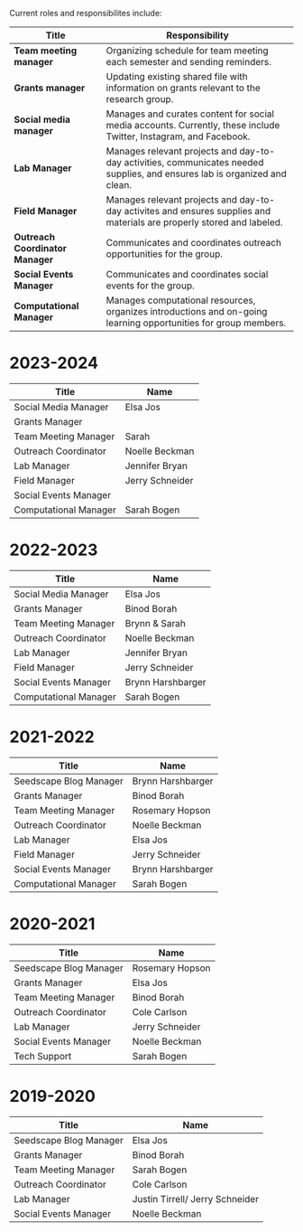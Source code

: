 Current roles and responsibilites include:

| Title | Responsibility|
|-------|---------|
| **Team meeting manager**| Organizing schedule for team meeting each semester and sending reminders.|
| **Grants manager**| Updating existing shared file with information on grants relevant to the research group.|
| **Social media manager**| Manages and curates content for social media accounts. Currently, these include Twitter, Instagram, and Facebook. |
| **Lab Manager**| Manages relevant projects and day-to-day activities, communicates needed supplies, and ensures lab is organized and clean.|
| **Field Manager**| Manages relevant projects and day-to-day activites and ensures supplies and materials are properly stored and labeled.|
| **Outreach Coordinator Manager**| Communicates and coordinates outreach opportunities for the group.|
| **Social Events Manager**| Communicates and coordinates social events for the group.|
| **Computational Manager**| Manages computational resources, organizes introductions and on-going learning opportunities for group members.|

# 2023-2024

| Title                     | Name           |
| --------------------------| ---------------|
| Social Media Manager    |  Elsa Jos  |
| Grants Manager            |  |
| Team Meeting Manager      |  Sarah   |
| Outreach Coordinator      | Noelle Beckman  |
| Lab Manager               |  Jennifer Bryan |
| Field Manager             |  Jerry Schneider |
| Social Events Manager     |  |
| Computational Manager     | Sarah Bogen |


# 2022-2023

| Title                     | Name           |
| --------------------------| ---------------|
| Social Media Manager    |  Elsa Jos  |
| Grants Manager            | Binod Borah   |
| Team Meeting Manager      | Brynn & Sarah   |
| Outreach Coordinator      | Noelle Beckman  |
| Lab Manager               |  Jennifer Bryan |
| Field Manager             |  Jerry Schneider |
| Social Events Manager     | Brynn Harshbarger |
| Computational Manager     | Sarah Bogen |


# 2021-2022

| Title                     | Name           |
| --------------------------| ---------------|
| Seedscape Blog Manager    |  Brynn Harshbarger  |
| Grants Manager            | Binod Borah   |
| Team Meeting Manager      | Rosemary Hopson   |
| Outreach Coordinator      | Noelle Beckman  |
| Lab Manager               |  Elsa Jos |
| Field Manager             |  Jerry Schneider |
| Social Events Manager     | Brynn Harshbarger |
| Computational Manager     | Sarah Bogen |


# 2020-2021

| Title                     | Name           |
| --------------------------| ---------------|
| Seedscape Blog Manager    |   Rosemary Hopson     |
| Grants Manager            |   Elsa Jos  |
| Team Meeting Manager      |   Binod Borah  |
| Outreach Coordinator      |  Cole Carlson  |
| Lab Manager               | Jerry Schneider |
| Social Events Manager     | Noelle Beckman |
| Tech Support              | Sarah Bogen |



# 2019-2020

| Title                     | Name           |
| --------------------------| ---------------|
| Seedscape Blog Manager    | Elsa Jos       |
| Grants Manager            | Binod Borah    |
| Team Meeting Manager      | Sarah Bogen    |
| Outreach Coordinator      | Cole Carlson   |
| Lab Manager               | Justin Tirrell/ Jerry Schneider |
| Social Events Manager     | Noelle Beckman |
